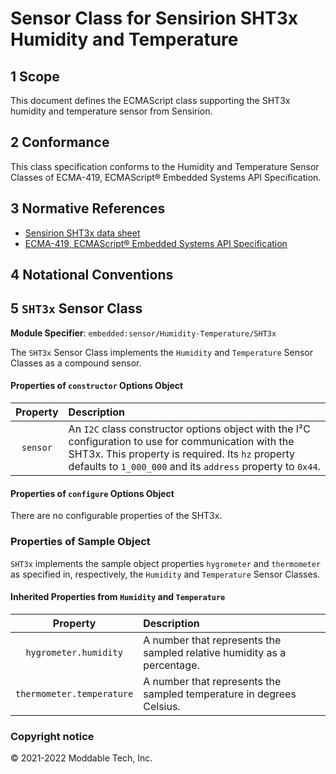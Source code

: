 
# Sensor Class for Sensirion SHT3x Humidity and Temperature

## 1 Scope

This document defines the ECMAScript class supporting the SHT3x humidity and temperature sensor from Sensirion.

## 2 Conformance

This class specification conforms to the Humidity and Temperature Sensor Classes of ECMA-419, ECMAScript® Embedded Systems API Specification.

## 3 Normative References

- [Sensirion SHT3x data sheet](https://www.sensirion.com/fileadmin/user_upload/customers/sensirion/Dokumente/0_Datasheets/Humidity/Sensirion_Humidity_Sensors_SHT3x_Datasheet_digital.pdf)
- [ECMA-419, ECMAScript® Embedded Systems API Specification](https://419.ecma-international.org)

## 4 Notational Conventions

## 5 `SHT3x` Sensor Class

**Module Specifier**: `embedded:sensor/Humidity-Temperature/SHT3x`

The `SHT3x` Sensor Class implements the `Humidity` and `Temperature` Sensor Classes as a compound sensor.

#### Properties of `constructor` Options Object

| Property | Description |
| :---: | :--- |
| `sensor` | An `I2C` class constructor options object with the I²C configuration to use for communication with the SHT3x. This property is required. Its `hz` property defaults to `1_000_000` and its `address` property to `0x44`.


<a id="configuration"></a>	
#### Properties of `configure` Options Object

There are no configurable properties of the SHT3x.

### Properties of Sample Object
`SHT3x` implements the sample object properties `hygrometer` and `thermometer` as specified in, respectively, the `Humidity` and `Temperature` Sensor Classes.

#### Inherited Properties from `Humidity` and `Temperature`

| Property | Description |
| :---: | :--- |
| `hygrometer.humidity` | A number that represents the sampled relative humidity as a percentage.
| `thermometer.temperature` | A number that represents the sampled temperature in degrees Celsius.

### Copyright notice

© 2021-2022 Moddable Tech, Inc.

